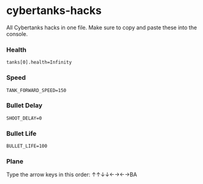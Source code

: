 # cybertanks-hacks
All Cybertanks hacks in one file.
Make sure to copy and paste these into the console.

### Health
<code>tanks[0].health=Infinity</code>

### Speed
<code>TANK_FORWARD_SPEED=150</code>

### Bullet Delay
<code>SHOOT_DELAY=0</code>

### Bullet Life
<code>BULLET_LIFE=100</code>

### Plane
Type the arrow keys in this order: ↑↑↓↓←→←→BA
